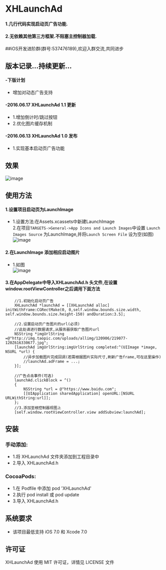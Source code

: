 ﻿# XHLaunchAd
#### 1.几行代码实现启动页广告功能.
#### 2.无依赖其他第三方框架.不阻塞主控制器加载.

##iOS开发进阶群(群号:537476189),欢迎入群交流,共同进步
## 版本记录...持续更新...
#### -下版计划
*    增加对动态广告支持
#### -2016.06.17  XHLaunchAd 1.1 更新
*   1.增加倒计时/跳过按钮
*   2.优化图片缓存机制
#### -2016.06.13  XHLaunchAd 1.0 发布
*   1.实现基本启动页广告功能

## 效果
![image](http://d.hiphotos.baidu.com/image/pic/item/cf1b9d16fdfaaf51b86c899d845494eef01f7a00.jpg)
## 使用方法
#### 1.设置项目启动页为LaunchImage
*    1.设置方法:在Assets.xcassets中新建LaunchImage<br>
     2.在项目`TARGETS->General->App Icons and Launch Images`中设置 `Launch Images Source` 为LaunchImage,并将`Launch Screen File` 设为空(如图)<br>
     ![image](http://g.hiphotos.baidu.com/image/pic/item/5bafa40f4bfbfbed65801e4370f0f736afc31f34.jpg)

#### 2.在LaunchImage 添加相应启动图片<br>
*    1.如图<br>
     ![image](http://g.hiphotos.baidu.com/image/pic/item/14ce36d3d539b6000c0f278be150352ac75cb7cc.jpg)

#### 3.在AppDelegate中导入XHLaunchAd.h 头文件,在设置window.rootViewController之后调用下面方法
```objc
    //1.初始化启动页广告
    XHLaunchAd *launchAd = [[XHLaunchAd alloc] initWithFrame:CGRectMake(0, 0,self.window.bounds.size.width,  self.window.bounds.size.height-150) andDuration:3.5];
    
    //2.设置启动页广告图片的url(必须)
    //此处请进行数据请求,从服务器获取广告图片url
    NSString *imgUrlString =@"http://img.taopic.com/uploads/allimg/120906/219077-120Z616330677.jpg";
    [launchAd imgUrlString:imgUrlString completed:^(UIImage *image, NSURL *url) {
        //异步加载图片完成回调(若需根据图片实际尺寸,刷新广告frame,可在这里操作)
        //launchAd.adFrame = ...;
    }];
    
    //广告点击事件(可选)
    launchAd.clickBlock = ^()
    {
        NSString *url = @"https://www.baidu.com";
        [[UIApplication sharedApplication] openURL:[NSURL URLWithString:url]];
    };
    //3.添加至根控制器视图上
    [self.window.rootViewController.view addSubview:launchAd];
```
##  安装
### 手动添加:<br>
*   1.将 XHLaunchAd 文件夹添加到工程目录中<br>
*   2.导入 XHLaunchAd.h

### CocoaPods:<br>
*   1.在 Podfile 中添加 pod 'XHLaunchAd'<br>
*   2.执行 pod install 或 pod update<br>
*   3.导入 XHLaunchAd.h

##  系统要求
*   该项目最低支持 iOS 7.0 和 Xcode 7.0

##  许可证
XHLaunchAd 使用 MIT 许可证，详情见 LICENSE 文件
